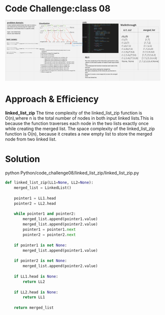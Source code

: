 # Code Challenge:class 08


![img5_5](../code_challenge05/image/linked_list_zip.png)

# Approach & Efficiency

**linked_list_zip** The time complexity of the linked_list_zip function is O(n),where n is the total number of nodes in both input linked lists.This is because the function traverses each node in the two lists exactly once while creating the merged list.
The space complexity of the linked_list_zip function is O(n), because it creates a new empty list to store the merged node 
from two linked list.



# Solution
python Python/code_challenge08/linked_list_zip/linked_list_zip.py 

```python
def linked_list_zip(LL1=None, LL2=None):
    merged_list = LinkedList()

    pointer1 = LL1.head
    pointer2 = LL2.head

    while pointer1 and pointer2:
        merged_list.append(pointer1.value)
        merged_list.append(pointer2.value)
        pointer1 = pointer1.next
        pointer2 = pointer2.next

    if pointer1 is not None:
        merged_list.append(pointer1.value)

    if pointer2 is not None:
        merged_list.append(pointer2.value)

    if LL1.head is None:
        return LL2

    if LL2.head is None:
        return LL1

    return merged_list
```